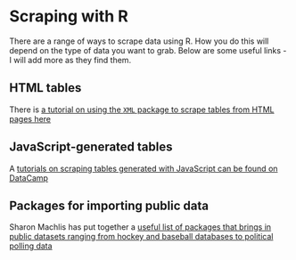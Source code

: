 # Scraping with R 

There are a range of ways to scrape data using R. How you do this will depend on the type of data you want to grab. Below are some useful links - I will add more as they find them.

## HTML tables

There is [a tutorial on using the `XML` package to scrape tables from HTML pages here](http://yihui.name/en/2010/10/grabbing-tables-in-webpages-using-the-xml-package/)

## JavaScript-generated tables

A [tutorials on scraping tables generated with JavaScript can be found on DataCamp](http://blog.datacamp.com/scraping-javascript-generated-data-with-r/)

## Packages for importing public data

Sharon Machlis has put together a [useful list of packages that brings in public  datasets ranging from hockey and baseball databases to political polling data](http://www.computerworld.com/article/3109890/data-analytics/these-r-packages-import-sports-weather-stock-data-and-more.html)

